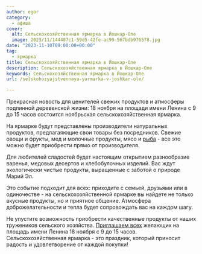 ```yaml
---
author: egor
category:
  - афиша
cover:
  alt: Сельскохозяйственная ярмарка в Йошкар-Оле
  image: 2023/11/144407c1-59d5-42fe-ac99-567bdb976578.jpg
date: "2023-11-10T09:00:00+00:00"
tag:
  - ярмарка
title: Сельскохозяйственная ярмарка в Йошкар-Оле
description: Сельскохозяйственная ярмарка в Йошкар-Оле
keywords: Сельскохозяйственная ярмарка в Йошкар-Оле
url: /selskohozyajstvennaya-yarmarka-v-joshkar-ole/

---
```

Прекрасная новость для ценителей свежих продуктов и атмосферы подлинной деревенской жизни: 18 ноября на площади имени Ленина с 9 до 15 часов состоится ноябрьская сельскохозяйственная ярмарка.

На ярмарке будут представлены производители натуральных продуктов, предлагаяющие свои товары без посредников. Свежие овощи и фрукты, мед и молочные продукты, мясо и [рыба](/rybnaya-dusha/) \- все это можно будет приобрести прямо от производителя.

Для любителей сладостей будет настоящим открытием разнообразие варенья, медовых десертов и хлебобулочных изделий. Вас ждут экологически чистые продукты, выращенные с заботой о природе Марий Эл.

Это событие подходит для всех: приходите с семьей, друзьями или в одиночестве \- на сельскохозяйственной ярмарке вы найдете не только вкусные продукты, но и приятное общение. Атмосфера доброжелательности и тепла будет сопровождать вас на каждом шагу.

Не упустите возможность приобрести качественные продукты от наших тружеников сельского хозяйства. [Приглашаем всех](https://mari-el.gov.ru/ministries/minselhoz/news/20231109-1/) желающих на площадь имени Ленина 18 ноября с 9 до 15 часов. Сельскохозяйственная ярмарка - это праздник, который приносит радость и удовлетворение от каждой покупки!
